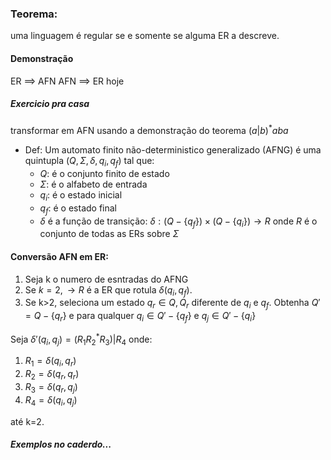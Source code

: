 ### Teorema:
uma linguagem é regular se e somente se alguma ER a descreve.

#### Demonstração

ER $\implies$ AFN
AFN $\implies$ ER hoje

##### Exercicio pra casa
transformar em AFN usando a demonstração do teorema
$(a|b)^{*}aba$

- Def: Um automato finito não-deterministico generalizado (AFNG) é uma quintupla $(Q,\Sigma,\delta,q_i,q_f)$ tal que:
  - $Q$: é o conjunto finito de estado
  - $\Sigma$: é o alfabeto de entrada
  - $q_i$: é o estado inicial
  - $q_f$: é o estado final
  - $\delta$ é a função de transição: $\delta: (Q-\{q_{f}\})\times (Q - \{q_{i}\})\to R$ onde $R$ é o conjunto de todas as ERs sobre $\Sigma$

#### Conversão AFN em ER:
1. Seja k o numero de esntradas do AFNG
2. Se $k=2, \to R$ é a ER que rotula $\delta(q_i,q_f)$.
3. Se k>2, seleciona um estado $q_r\in Q, Q_r$ diferente de $q_i$ e $q_f$.
Obtenha $Q'=Q-\{q_r\}$ e para qualquer $q_i \in Q'-\{q_f\}$ e $q_j \in Q'-\{q_i\}$

Seja $\delta'(q_i,q_j)=(R_{1}R_{2}^{*}R_{3})|R_{4}$ onde:
1. $R_{1} = \delta (q_i,q_r)$ 
2. $R_{2} = \delta (q_r,q_r)$ 
3. $R_{3} = \delta (q_r,q_j)$ 
4. $R_{4} = \delta (q_i,q_j)$ 

até k=2.

##### Exemplos no caderdo...
